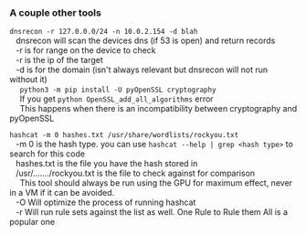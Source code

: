 ### A couple other tools  

`dnsrecon -r 127.0.0.0/24 -n 10.0.2.154 -d blah`  
&ensp;	dnsrecon will scan the devices dns (if 53 is open) and return records  
&ensp;	-r is for range on the device to check  
&ensp;	-r is the ip of the target  
&ensp;	-d is for the domain (isn't always relevant but dnsrecon will not run without it)  
&ensp;&ensp;			`python3 -m pip install -U pyOpenSSL cryptography`  
&ensp;&ensp;			If you get `python OpenSSL_add_all_algorithms` error  
&ensp;&ensp;			This happens when there is an incompatibility between cryptography and pyOpenSSL  

`hashcat -m 0 hashes.txt /usr/share/wordlists/rockyou.txt`  
&ensp;	-m 0 is the hash type.  you can use `hashcat --help | grep <hash type>` to search for this code  
&ensp;	hashes.txt is the file you have the hash stored in  
&ensp;	/usr/......./rockyou.txt is the file to check against for comparison  
&ensp;&ensp;		This tool should always be run using the GPU for maximum effect, never in a VM if it can be avoided.  
&ensp;	-O   Will optimize the process of running hashcat  
&ensp;	-r   Will run rule sets against the list as well.  One Rule to Rule them All is a popular one  